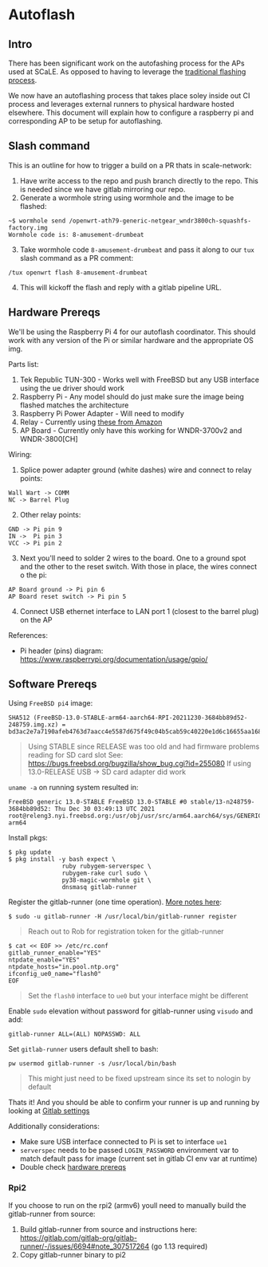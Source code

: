 # Autoflash

## Intro

There has been significant work on the autofashing process for the APs used at SCaLE. As opposed to having to leverage
the [traditional flashing process](./AR71XX.md#flashing).

We now have an autoflashing process that takes place soley inside out CI process and leverages external runners to
physical hardware hosted elsewhere. This document will explain how to configure a raspberry pi and corresponding AP to be
setup for autoflashing.

## Slash command

This is an outline for how to trigger a build on a PR thats in scale-network:

1. Have write access to the repo and push branch directly to the repo. This is needed since we have gitlab mirroring our
   repo.
2. Generate a wormhole string using wormhole and the image to be flashed:

```
~$ wormhole send /openwrt-ath79-generic-netgear_wndr3800ch-squashfs-factory.img
Wormhole code is: 8-amusement-drumbeat
```

3. Take wormhole code `8-amusement-drumbeat` and pass it along to our `tux` slash command as a PR comment:

```
/tux openwrt flash 8-amusement-drumbeat
```

4. This will kickoff the flash and reply with a gitlab pipeline URL.

## Hardware Prereqs

We'll be using the Raspberry Pi 4 for our autoflash coordinator. This should work with any version of the Pi
or similar hardware and the appropriate OS img.

Parts list:

1. Tek Republic TUN-300 - Works well with FreeBSD but any USB interface using the ue driver should work
2. Raspberry Pi - Any model should do just make sure the image being flashed matches the architecture
3. Raspberry Pi Power Adapter - Will need to modify
4. Relay - Currently using [these from Amazon](https://www.amazon.com/gp/product/B07PNB86R7)
5. AP Board - Currently only have this working for WNDR-3700v2 and WNDR-3800[CH]

Wiring:

1. Splice power adapter ground (white dashes) wire and connect to relay points:

```
Wall Wart -> COMM
NC -> Barrel Plug
```

2. Other relay points:

```
GND -> Pi pin 9
IN ->  Pi pin 3
VCC -> Pi pin 2
```

3. Next you'll need to solder 2 wires to the board. One to a ground spot and the other to the reset switch.
  With those in place, the wires connect o the pi:

```
AP Board ground -> Pi pin 6
AP Board reset switch -> Pi pin 5
```

4. Connect USB ethernet interface to LAN port 1 (closest to the barrel plug) on the AP

References:
- Pi header (pins) diagram: https://www.raspberrypi.org/documentation/usage/gpio/

## Software Prereqs

Using `FreeBSD pi4` image:

```
SHA512 (FreeBSD-13.0-STABLE-arm64-aarch64-RPI-20211230-3684bb89d52-248759.img.xz) = bd3ac2e7a7190afeb4763d7aacc4e5587d675f49c04b5cab59c40220e1d6c16655aa168f26a0531591d946d98343df5eb3b134b71bd5521e93a1bd3d3ac38fa1
```
> Using STABLE since RELEASE was too old and had firmware problems reading for SD card slot
> See: https://bugs.freebsd.org/bugzilla/show_bug.cgi?id=255080
> If using 13.0-RELEASE USB -> SD card adapter did work

`uname -a` on running system resulted in:

```
FreeBSD generic 13.0-STABLE FreeBSD 13.0-STABLE #0 stable/13-n248759-3684bb89d52: Thu Dec 30 03:49:13 UTC 2021     root@releng3.nyi.freebsd.org:/usr/obj/usr/src/arm64.aarch64/sys/GENERIC  arm64
```

Install pkgs:

```
$ pkg update
$ pkg install -y bash expect \
               ruby rubygem-serverspec \
               rubygem-rake curl sudo \
               py38-magic-wormhole git \
               dnsmasq gitlab-runner
```

Register the gitlab-runner (one time operation). [More notes here](https://docs.gitlab.com/runner/register/index.html#freebsd):

```
$ sudo -u gitlab-runner -H /usr/local/bin/gitlab-runner register
```
> Reach out to Rob for registration token for the gitlab-runner

```
$ cat << EOF >> /etc/rc.conf
gitlab_runner_enable="YES"
ntpdate_enable="YES"
ntpdate_hosts="in.pool.ntp.org"
ifconfig_ue0_name="flash0"
EOF
```
> Set the `flash0` interface to `ue0` but your interface might be different

Enable `sudo` elevation without password for gitlab-runner using `visudo` and add:

```
gitlab-runner ALL=(ALL) NOPASSWD: ALL
```

Set `gitlab-runner` users default shell to bash:

```
pw usermod gitlab-runner -s /usr/local/bin/bash
```
> This might just need to be fixed upstream since its set to nologin by default

Thats it! And you should be able to confirm your runner is up and running by looking at
[Gitlab settings](https://gitlab.com/socallinuxexpo/scale-network/-/settings/ci_cd#js-runners-settings)

Additionally considerations:
- Make sure USB interface connected to Pi is set to interface `ue1`
- `serverspec` needs to be passed `LOGIN_PASSWORD` environment var to match default pass for image (current set in gitlab
  CI env var at runtime)
- Double check [hardware prereqs](#hardware-preqs)

### Rpi2

If you choose to run on the rpi2 (armv6) youll need to manually build the gitlab-runner from source:

1. Build gitlab-runner from source and instructions here: https://gitlab.com/gitlab-org/gitlab-runner/-/issues/6694#note_307517264 (go 1.13 required)
2. Copy gitlab-runner binary to pi2
